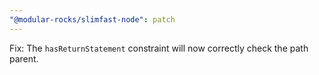 ```yaml
---
"@modular-rocks/slimfast-node": patch
---
```


Fix: The `hasReturnStatement` constraint will now correctly check the path parent.

